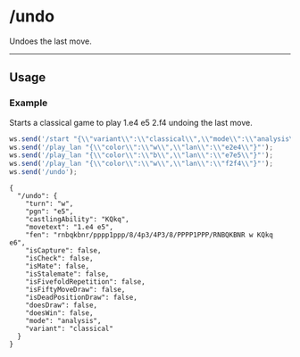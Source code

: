 # /undo

Undoes the last move.

---

## Usage

### Example

Starts a classical game to play 1.e4 e5 2.f4 undoing the last move.

```js
ws.send('/start "{\\"variant\\":\\"classical\\",\\"mode\\":\\"analysis\\"}"');
ws.send('/play_lan "{\\"color\\":\\"w\\",\\"lan\\":\\"e2e4\\"}"');
ws.send('/play_lan "{\\"color\\":\\"b\\",\\"lan\\":\\"e7e5\\"}"');
ws.send('/play_lan "{\\"color\\":\\"w\\",\\"lan\\":\\"f2f4\\"}"');
ws.send('/undo');
```

```text
{
  "/undo": {
    "turn": "w",
    "pgn": "e5",
    "castlingAbility": "KQkq",
    "movetext": "1.e4 e5",
    "fen": "rnbqkbnr/pppp1ppp/8/4p3/4P3/8/PPPP1PPP/RNBQKBNR w KQkq e6",
    "isCapture": false,
    "isCheck": false,
    "isMate": false,
    "isStalemate": false,
    "isFivefoldRepetition": false,
    "isFiftyMoveDraw": false,
    "isDeadPositionDraw": false,
    "doesDraw": false,
    "doesWin": false,
    "mode": "analysis",
    "variant": "classical"
  }
}
```
